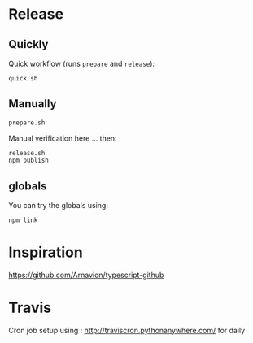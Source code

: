 # Release

## Quickly

Quick workflow (runs `prepare` and `release`): 

```sh
quick.sh
```

## Manually

```sh
prepare.sh
```

Manual verification here ... then:

```sh
release.sh
npm publish
```

## globals

You can try the globals using:

```
npm link
```

# Inspiration 
https://github.com/Arnavion/typescript-github

# Travis
Cron job setup using : http://traviscron.pythonanywhere.com/ for daily
